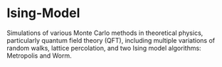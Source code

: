 # Ising-Model
Simulations of various Monte Carlo methods in theoretical physics, particularly quantum field theory (QFT), including multiple variations of random walks, lattice percolation, and two Ising model algorithms: Metropolis and Worm.
